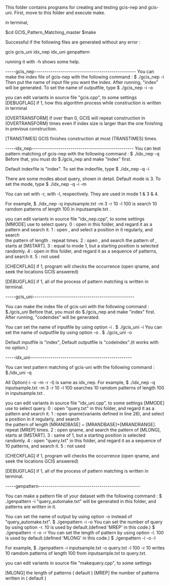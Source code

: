 This folder contains programs for creating and testing gcis-nep and gcis-uni.
First, move to this folder and execute make.

in terminal, 

$cd GCIS_Pattern_Matching_master
$make

Successful if the following files are generated without any error : 

gcis gcis_uni idx_nep idx_uni genpattern

running it with -h shows some help.

-----gcis_nep--------------------------------------------------
You can make the index file of gcis-nep with the following command :
$ ./gcis_nep -i <inputfile>
Then put the name of input file you want the index. After running, "index" will be generated.
To set the name of outputfile, type
$ ./gcis_nep -i <inputfile> -o <outputfile>


you can edit variants in source file "gcis.cpp", to some settings
[DEBUGFLAG]
if 1, how this algorithm process while construction is written in terminal

[OVERTRANSFORM]
if over than 0, GCIS will repeat construction in (OVERTRANSFORM) times even if index size is larger than the one finishing in previous construction.

[TRANSTIMES]
GCIS finishes construction at most (TRANSTIMES) times.

-----idx_nep--------------------------------------------------
You can test pattern matching of gcis-nep with the following command :
$ ./idx_nep -q <queryfile>
Before that, you must do $./gcis_nep and make "index" first.

Default indexfile is "index". To set the indexfile, type
$ ./idx_nep -q <queryfile> -i <indexfile>

There are some modes about query, shown in detail.
Default mode is 3. To set the mode, type
$ ./idx_nep -q <queryfile> -i <indexfile> -m <mode>

You can set <repetation> with -r, <length> with -l, respectively.
They are used in mode 1 & 3 & 4.

For example,
$ ./idx_nep -q inputsample.txt -m 3 -r 10 -l 100
is search 10 ramdom patterns of length 100 in inputsample.txt .

you can edit variants in source file "idx_nep.cpp", to some settings
[MMODE]
use to select query.
0 : open <queryfile> in this folder, and regard it as a pattern and search it.
1 : open <queryfile>, and select a position in it regularly, and search  
the pattern of length <length>. repeat <repetation> times.
2 : open <queryfile>, and search the pattern of <length>, starts at [MSTART].
3 : equal to mode 1, but a starting position is selected randomly.
4 : open <queryfile> in this folder, and regard it as a sequence of <repetation> patterns, and search it.
5 : not used

[CHECKFLAG]
if 1, program will checks the occurrence (open qname, and seek the locations GCIS answered)

[DEBUGFLAG]
if 1, all of the process of pattern matching is written in terminal.



-----gcis_uni--------------------------------------------------

You can make the index file of gcis-uni with the following command :
$./gcis_uni
Before that, you must do $./gcis_nep and make "index" first.
After running, "codeindex" will be generated.

You can set the name of inputfile by using option -i .
$ ./gcis_uni -i <inputfile>
You can set the name of outputfile by using option -o .
$ ./gcis_uni -o <outputfile>

Default inputfile is "index", 
Default outputfile is "codeindex".(it works with no option.)

-----idx_uni--------------------------------------------------

You can test pattern matching of gcis-uni with the following command :
$./idx_uni -q <queryfile>

All Option(-i -o -m -r -l) is same as idx_nep. For example,
$ ./idx_nep -q inputsample.txt -m 3 -r 10 -l 100
searches 10 ramdom patterns of length 100 in inputsample.txt .

you can edit variants in source file "idx_uni.cpp", to some settings
[MMODE]
use to select query.
0 : open "query.txt" in this folder, and regard it as a pattern and search it.
1 : open qname(variants defined in line 26), and select a position in it regularly, and search  
the pattern of length [MRANDBASE] ~ [MRANDBASE]+[MRANDRANGE]. repeat [MREP] times.
2 : open qname, and search the pattern of [MLONG], starts at [MSTART].
3 : same of 1, but a starting position is selected randomly.
4 : open "query.txt" in this folder, and regard it as a sequence of 10 patterns, and search it.
5 : not used

[CHECKFLAG]
if 1, program will checks the occurrence (open qname, and seek the locations GCIS answered)

[DEBUGFLAG]
if 1, all of the process of pattern matching is written in terminal.


-----genpattern--------------------------------------------------

You can make a pattern file of your dataset with the following command : 
$ ./genpattern -i <inputfile>
"query_automake.txt" will be generated in this folder, and patterns are written in it.

You can set the name of output by using option -o instead of "query_automake.txt".
$ ./genpattern -i <inputfile> -o <outputfile>
You can set the number of query by using option -r.
10 is used by default.(defined 'MREP' in this code.)
$ ./genpattern -i <inputfile> -o <outputfile> -r <times>
You can set the length of pattern by using option -l. 
100 is used by default.(defined 'MLONG' in this code.)
$ ./genpattern -i <inputfile> -o <outputfile> -l <length>

For example, 
$ ./genpattern -i inputsample.txt -o query.txt -l 100 -r 10
writes 10 ramdom patterns of length 100 from inputsample.txt to query.txt.

you can edit variants in source file "makequery.cpp", to some settings

[MLONG]
the length of patterns ( default <length> )
[MREP]
the number of patterns written in <outputfile> ( default <times> )




